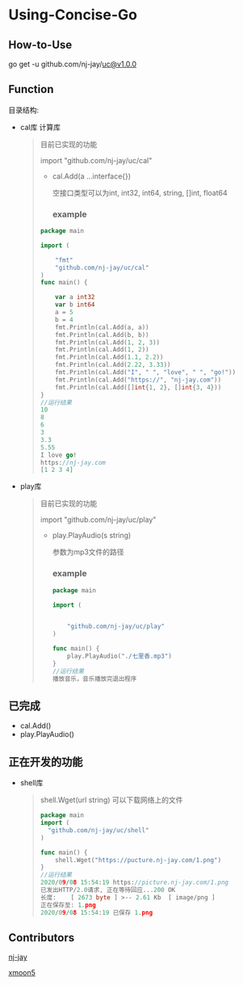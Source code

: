 # Using-Concise-Go

## How-to-Use

go get -u github.com/nj-jay/uc@v1.0.0

## Function

目录结构:

* cal库 计算库 

  > 目前已实现的功能
  >
  > import "github.com/nj-jay/uc/cal"
  >
  > * cal.Add(a ...interface{}) 
  >
  >   空接口类型可以为int, int32, int64, string, []int, float64
  >
  >   ### example
  >
  > ```go
  > package main
  > 
  > import (
  > 
  >     "fmt"
  >     "github.com/nj-jay/uc/cal"
  > )
  > func main() {
  > 
  >     var a int32
  >     var b int64
  >     a = 5
  >     b = 4
  >     fmt.Println(cal.Add(a, a))
  >     fmt.Println(cal.Add(b, b))
  >     fmt.Println(cal.Add(1, 2, 3))
  >     fmt.Println(cal.Add(1, 2))
  >     fmt.Println(cal.Add(1.1, 2.2))
  >     fmt.Println(cal.Add(2.22, 3.33))
  >     fmt.Println(cal.Add("I", " ", "love", " ", "go!"))
  >     fmt.Println(cal.Add("https://", "nj-jay.com"))
  >     fmt.Println(cal.Add([]int{1, 2}, []int{3, 4}))
  > }
  > //运行结果
  > 10
  > 8
  > 6
  > 3
  > 3.3
  > 5.55
  > I love go!
  > https://nj-jay.com
  > [1 2 3 4]
  > ```
  >

* play库

  > 目前已实现的功能
  >
  > import "github.com/nj-jay/uc/play"
  >
  > * play.PlayAudio(s string) 
  >
  >   参数为mp3文件的路径
  >
  >   ### example
  >
  >   ```go
  >   package main
  >   
  >   import (
  >   
  >
  >       "github.com/nj-jay/uc/play"
  >   )
  >   
  >   func main() {
  >       play.PlayAudio("./七里香.mp3")
  >   }
  >   //运行结果
  >   播放音乐，音乐播放完退出程序
  >   ```

## 已完成

* cal.Add()
* play.PlayAudio()

## 正在开发的功能

* shell库

    > shell.Wget(url string) 可以下载网络上的文件
    >
    > ```go
    > package main
    > import (
    > 	"github.com/nj-jay/uc/shell"
    > )
    > 
    > func main() {
    >     shell.Wget("https://pucture.nj-jay.com/1.png")
    > }
    > //运行结果
    > 2020/09/08 15:54:19 https://picture.nj-jay.com/1.png
    > 已发出HTTP/2.0请求, 正在等待回应...200 OK
    > 长度:	 [ 2673 byte ] >-- 2.61 Kb 	[ image/png ]
    > 正在保存至: 1.png
    > 2020/09/08 15:54:19 已保存 1.png
    > ```
    >
    > 


## Contributors

[nj-jay](https://github.com/nj-jay)

[xmoon5](https://github.com/xmoon5)
